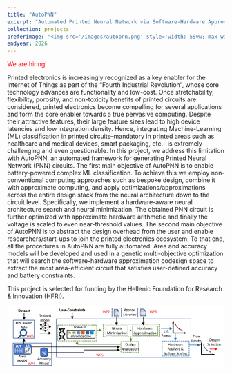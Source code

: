 ```yaml
---
title: "AutoPNN"
excerpt: "Automated Printed Neural Network via Software-Hardware Approximation and Codesign for Machine Learning Classification in Printed Electronics<br/>Role: Principal Investigator<br/>"
collection: projects
preferimage: "<img src='/images/autopnn.png' style='width: 55vw; max-width: 400px'>"
endyear: 2026
---
```


<span style="color:red"> We are hiring!</span>

Printed electronics is increasingly recognized as a key enabler for the Internet of Things as part of the “Fourth Industrial Revolution”, whose core technology advances are functionality and low-cost. Once stretchability, flexibility, porosity, and non-toxicity benefits of printed circuits are considered, printed electronics become compelling for several applications and form the core enabler towards a true pervasive computing. Despite their attractive features, their large feature sizes lead to high device latencies and low integration density. Hence, integrating Machine-Learning (ML) classification in printed circuits–mandatory in printed areas such as healthcare and medical devices, smart packaging, etc.– is extremely challenging and even questionable. In this project, we address this limitation with AutoPNN, an automated framework for generating Printed Neural Network (PNN) circuits. The first main objective of AutoPNN is to enable battery-powered complex ML classification. To achieve this we employ non-conventional computing approaches such as bespoke design, combine it with approximate computing, and apply optimizations/approximations across the entire design stack from the neural architecture down to the circuit level. Specifically, we implement a hardware-aware neural architecture search and neural minimization. The obtained PNN circuit is further optimized with approximate hardware arithmetic and finally the voltage is scaled to even near-threshold values. The second main objective of AutoPNN is to abstract the design overhead from the user and enable researchers/start-ups to join the printed electronics ecosystem. To that end, all the procedures in AutoPNN are fully automated. Area and accuracy models will be developed and used in a genetic multi-objective optimization that will search the software-hardware approximation codesign space to extract the most area-efficient circuit that satisfies user-defined accuracy and battery constraints. 

This project  is selected for funding by the Hellenic Foundation for Research & Innovation (HFRI).


<img src='/images/autopnn_framework.png' width='1000'>